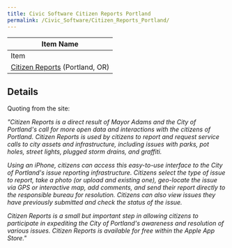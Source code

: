 ```yaml
---
title: Civic Software Citizen Reports Portland
permalink: /Civic_Software/Citizen_Reports_Portland/
---
```


<noinclude>

| Item Name                                                                             |
|---------------------------------------------------------------------------------------|
| Item                                                                                  |
| [Citizen Reports](/Civic_Software/Citizen_Reports_Portland "wikilink") (Portland, OR) |

Details
-------

Quoting from the site:

*"Citizen Reports is a direct result of Mayor Adams and the City of Portland's call for more open data and interactions with the citizens of Portland. Citizen Reports is used by citizens to report and request service calls to city assets and infrastructure, including issues with parks, pot holes, street lights, plugged storm drains, and graffiti.*

*Using an iPhone, citizens can access this easy-to-use interface to the City of Portland's issue reporting infrastructure. Citizens select the type of issue to report, take a photo (or upload and existing one), geo-locate the issue via GPS or interactive map, add comments, and send their report directly to the responsible bureau for resolution. Citizens can also view issues they have previously submitted and check the status of the issue.*

*Citizen Reports is a small but important step in allowing citizens to participate in expediting the City of Portland's awareness and resolution of various issues. Citizen Reports is available for free within the Apple App Store."*

</noinclude>
